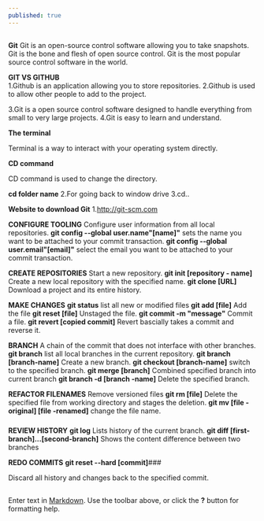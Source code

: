 ```yaml
---
published: true
---
```


##

**Git**
Git is an open-source control software allowing you to take snapshots.
Git is the bone and flesh of open source control.
Git is the most popular source control software in the world.

__GIT VS GITHUB__	
1.Github is an application allowing you to store repositories.
2.Github is used to allow other people to add to the project.

3.Git is a open source control software designed to handle everything from small to very large projects.
4.Git is easy to learn and understand.

**The terminal**

Terminal is a way to interact with your operating system directly.
 

__CD command__

CD command is used to change the directory.

**cd folder name**
2.For going back to window drive 
3.cd..

__Website to download Git__ 
1.http://git-scm.com

__CONFIGURE TOOLING__
Configure user information from all local repositories.
**git config --global user.name"[name]"**
sets the name you want to be attached to your commit transaction.
**git config --global user.email"[email]"**
select the email you want to be attached to your commit transaction.


__CREATE REPOSITORIES__
Start a new repository.
**git init [repository - name]**
Create a new local repository with the specified name.
**git clone [URL]**
Download a project and its entire history.

**MAKE CHANGES**
__git status__
list all new or modified files
**git add [file]**
Add the file
__git reset [file]__
Unstaged the file.
**git commit -m "message"**
Commit a file.
__git revert [copied commit]__
Revert bascially takes a commit and reverse it.

**BRANCH**
A chain of the commit that does not interface with other branches.
__git branch__ 
list all local branches in the current repository.
**git branch [branch-name]**
Create a new branch.
__git checkout [branch-name]__
switch to the specified branch.
**git merge [branch]**
Combined specified branch into current branch
**git branch -d [branch -name]**
Delete the specified branch.


__REFACTOR FILENAMES__
Remove versioned files
**git rm [file]**
Delete the specified file from working directory and stages the deletion.
__git mv [file - original] [file -renamed]__
change the file name.

###

**REVIEW HISTORY**
__git log__
Lists history of the current branch.
**git diff [first- branch]...[second-branch]**
Shows the content difference between two branches


__REDO COMMITS__
**git reset --hard [commit]**###


Discard all history and changes back to the specified commit.
 

##



Enter text in [Markdown](http://daringfireball.net/projects/markdown/). Use the toolbar above, or click the **?** button for formatting help.
